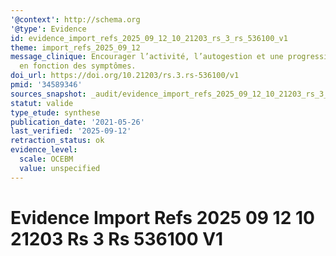 ```yaml
---
'@context': http://schema.org
'@type': Evidence
id: evidence_import_refs_2025_09_12_10_21203_rs_3_rs_536100_v1
theme: import_refs_2025_09_12
message_clinique: Encourager l’activité, l’autogestion et une progression graduée
  en fonction des symptômes.
doi_url: https://doi.org/10.21203/rs.3.rs-536100/v1
pmid: '34589346'
sources_snapshot: _audit/evidence_import_refs_2025_09_12_10_21203_rs_3_rs_536100_v1.json
statut: valide
type_etude: synthese
publication_date: '2021-05-26'
last_verified: '2025-09-12'
retraction_status: ok
evidence_level:
  scale: OCEBM
  value: unspecified
---
```

# Evidence Import Refs 2025 09 12 10 21203 Rs 3 Rs 536100 V1


